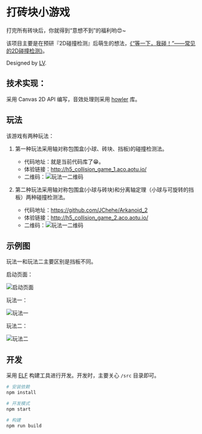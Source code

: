 # 打砖块小游戏

打完所有砖块后，你就得到“意想不到”的福利哟😍~

该项目主要是在预研『2D碰撞检测』后萌生的想法，[《“等一下，我碰！”——常见的2D碰撞检测》](https://aotu.io/notes/2017/02/16/2d-collision-detection/)。

Designed by [LV](https://github.com/mamboer).

## 技术实现：

采用 Canvas 2D API 编写，音效处理则采用 [howler](https://github.com/goldfire/howler.js) 库。

## 玩法

该游戏有两种玩法：

 1. 第一种玩法采用轴对称包围盒(小球、砖块、挡板)的碰撞检测法。
    - 代码地址：就是当前代码库了😁。
    - 体验链接：http://h5_collision_game_1.aco.aotu.io/
    - 二维码：![玩法一二维码](http://7xq7nb.com1.z0.glb.clouddn.com/liantu.png)

 2. 第二种玩法采用轴对称包围盒(小球与砖块)和分离轴定理（小球与可旋转的挡板）两种碰撞检测法。
    - 代码地址：https://github.com/JChehe/Arkanoid_2
    - 体验链接：http://h5_collision_game_2.aco.aotu.io/
    - 二维码：![玩法一二维码](http://7xq7nb.com1.z0.glb.clouddn.com/liantu%20%281%29.png)


## 示例图

玩法一和玩法二主要区别是挡板不同。

启动页面：

![启动页面](http://7xq7nb.com1.z0.glb.clouddn.com/0.jpg)

玩法一：

![玩法一](http://7xq7nb.com1.z0.glb.clouddn.com/1.jpg)

玩法二：

![玩法二](http://7xq7nb.com1.z0.glb.clouddn.com/2.jpg)


## 开发

采用 [ELF](https://github.com/o2team/elf) 构建工具进行开发。开发时，主要关心 `/src` 目录即可。

```bash
# 安装依赖
npm install

# 开发模式
npm start

# 构建
npm run build
```